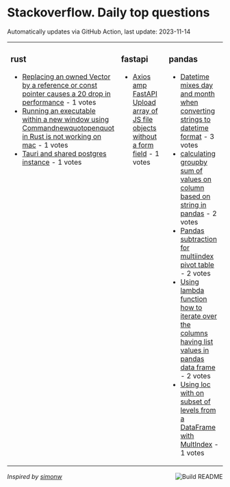 # Stackoverflow. Daily top questions 

Automatically updates via GitHub Action, last update: <!-- date starts -->2023-11-14<!-- date ends -->


<table><tr><td valign="top" width="33%">

### rust
<!-- rust starts -->
* [Replacing an owned Vector by a reference or const pointer causes a 20 drop in performance](https://stackoverflow.com/questions/77480537/replacing-an-owned-vector-by-a-reference-or-const-pointer-causes-a-20-drop-in-p) - 1 votes
* [Running an executable within a new window using Commandnewquotopenquot in Rust is not working on mac](https://stackoverflow.com/questions/77476818/running-an-executable-within-a-new-window-using-commandnewopen-in-rust-is) - 1 votes
* [Tauri and shared postgres instance](https://stackoverflow.com/questions/77476347/tauri-and-shared-postgres-instance) - 1 votes
<!-- rust ends -->
</td><td valign="top" width="34%">


### fastapi
<!-- fastapi starts -->
* [Axios amp FastAPI Upload array of JS file objects without a form field](https://stackoverflow.com/questions/77480072/axios-fastapi-upload-array-of-js-file-objects-without-a-form-field) - 1 votes
<!-- fastapi ends -->
</td><td valign="top" width="34%">


### pandas
<!-- pandas starts -->
* [Datetime mixes day and month when converting strings to datetime format](https://stackoverflow.com/questions/77476151/datetime-mixes-day-and-month-when-converting-strings-to-datetime-format) - 3 votes
* [calculating groupby sum of values on column based on string in pandas](https://stackoverflow.com/questions/77479119/calculating-groupby-sum-of-values-on-column-based-on-string-in-pandas) - 2 votes
* [Pandas subtraction for multiindex pivot table](https://stackoverflow.com/questions/77475372/pandas-subtraction-for-multiindex-pivot-table) - 2 votes
* [Using lambda function how to iterate over the columns having list values in pandas data frame](https://stackoverflow.com/questions/77473952/using-lambda-function-how-to-iterate-over-the-columns-having-list-values-in-pan) - 2 votes
* [Using loc with on subset of levels from a DataFrame with MultIndex](https://stackoverflow.com/questions/77472710/using-loc-with-on-subset-of-levels-from-a-dataframe-with-multindex) - 1 votes
<!-- pandas ends -->
</td></tr></table>

<a href="https://github.com/hp0404/hp0404/actions"><img src="https://github.com/hp0404/hp0404/workflows/Build%20README/badge.svg" align="right" alt="Build README"></a> <p>*Inspired by  [simonw](https://github.com/simonw/simonw)*</p>
